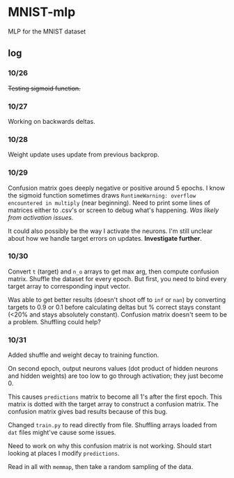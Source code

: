 # MNIST-mlp
MLP for the MNIST dataset

## log

### 10/26

~~Testing sigmoid function.~~

### 10/27

Working on backwards deltas.

### 10/28

Weight update uses update from previous backprop.

### 10/29

Confusion matrix goes deeply negative or positive around 5 epochs. I know the sigmoid function sometimes draws  `RuntimeWarning: overflow encountered in multiply` (near beginning). Need to print some lines of matrices either to .csv's or screen to debug what's happening. *Was likely from activation issues.*

It could also possibly be the way I activate the neurons. I'm still unclear about how we handle target errors on updates. **Investigate further**.

### 10/30

Convert `t` (target) and `n_o` arrays to get max arg, then compute confusion matrix. Shuffle the dataset for every epoch. But first, you need to bind every target array to corresponding input vector. 

Was able to get better results (doesn't shoot off to `inf` or `nan`) by converting targets to 0.9 or 0.1 before calculating deltas but % correct stays constant (<20% and stays absolutely constant). Confusion matrix doesn't seem to be a problem. Shuffling could help? 

### 10/31

Added shuffle and weight decay to training function.

On second epoch, output neurons values (dot product of hidden neurons and hidden weights) are too low to go through activation; they just become 0.

This causes `predictions` matrix to become all 1's after the first epoch. This matrix is dotted with the target array to construct a confusion matrix. The confusion matrix gives bad results because of this bug.

Changed `train.py` to read directly from file. Shuffling arrays loaded from `dat` files might've cause some issues.

Need to work on why this confusion matrix is not working. Should start looking at places I modify `predictions`.

Read in all with `memmap`, then take a random sampling of the data.